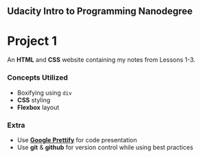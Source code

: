 ## Udacity Intro to Programming Nanodegree
# Project 1

An **HTML** and **CSS** website containing my notes from Lessons 1-3.

### Concepts Utilized
- Boxifying using ```div```
- **CSS** styling
- **Flexbox** layout

### Extra
- Use [**Google Prettify**](https://github.com/google/code-prettify) for code presentation
- Use **git** & **github** for version control while using best practices
